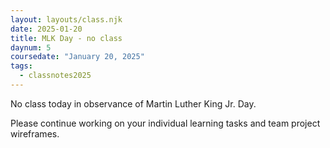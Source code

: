 ```yaml
---
layout: layouts/class.njk
date: 2025-01-20
title: MLK Day - no class
daynum: 5
coursedate: "January 20, 2025"
tags:
  - classnotes2025
---
```


No class today in observance of Martin Luther King Jr. Day. 

Please continue working on your individual learning tasks and team project wireframes.
